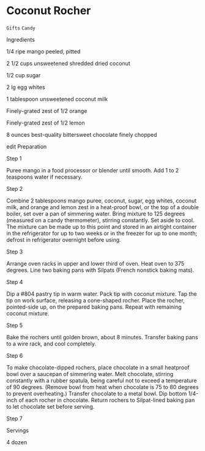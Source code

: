 # Coconut Rocher

`Gifts` `Candy`

 

  Ingredients  

  1/4 ripe mango peeled, pitted

2 1/2 cups unsweetened shredded dried coconut

1/2 cup sugar

2 lg egg whites

1 tablespoon unsweetened coconut milk

Finely-grated zest of 1/2 orange

Finely-grated zest of 1/2 lemon

8 ounces best-quality bittersweet chocolate finely chopped

edit Preparation

Step 1

Puree mango in a food processor or blender until smooth. Add 1 to 2 teaspoons water if necessary.

Step 2

Combine 2 tablespoons mango puree, coconut, sugar, egg whites, coconut milk, and orange and lemon zest in a heat-proof bowl, or the top of a double boiler, set over a pan of simmering water. Bring mixture to 125 degrees (measured on a candy thermometer), stirring constantly. Set aside to cool. The mixture can be made up to this point and stored in an airtight container in the refrigerator for up to two weeks or in the freezer for up to one month; defrost in refrigerator overnight before using.

Step 3

Arrange oven racks in upper and lower third of oven. Heat oven to 375 degrees. Line two baking pans with Silpats (French nonstick baking mats).

Step 4

Dip a #804 pastry tip in warm water. Pack tip with coconut mixture. Tap the tip on work surface, releasing a cone-shaped rocher. Place the rocher, pointed-side up, on the prepared baking pans. Repeat with remaining coconut mixture.

Step 5

Bake the rochers until golden brown, about 8 minutes. Transfer baking pans to a wire rack, and cool completely.

Step 6

To make chocolate-dipped rochers, place chocolate in a small heatproof bowl over a saucepan of simmering water. Melt chocolate, stirring constantly with a rubber spatula, being careful not to exceed a temperature of 90 degrees. (Remove bowl from heat when chocolate is 75 to 80 degrees to prevent overheating.) Transfer chocolate to a metal bowl. Dip bottom 1/4-inch of each rocher in chocolate. Return rochers to Silpat-lined baking pan to let chocolate set before serving.

Step 7

  

   Servings  

  4 dozen  

 
